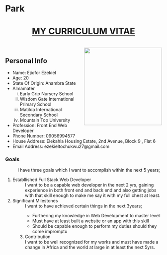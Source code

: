 # Park
<!DOCTYPE html>
<html>

<head>
    <meta charset="utf-8" />
    <title>CV</title>
</head>

<body>
    <center>
        <h1>
            <u>MY CURRICULUM VITAE</u>
        </h1>
    </center>
    <br />
    <img src="Pictures/IMG_20220517_103115.jpg" style="width: 250px;height: 250px;" align="right">
    <h2>Personal Info</h2>
    <ul>
        <li>Name: Ejiofor Ezekiel</li>
        <li>Age: 20</li>
        <li>State Of Origin: Anambra State</li>
        <li>Almamater
            <ol type="i">
                <li>Early Grip Nursery School</li>
                <li>Wisdom Gate International Primary School</li>
                <li>Matilda International Secondary School</li>
                <li>Mountain Top University</li>
            </ol>
        </li>
        <li>Profession: Front End Web Developer</li>
        <li>Phone Number: 09056994577</li>
        <li>House Address: Elekahia Housing Estate, 2nd Avenue, Block 9 , Flat 6</li>
        <li>Email Address: ezekieltochukwu27@gmail.com</li>
    </ul>
    <h3>Goals</h3>
    <dl>
        <dd>I have three goals which I want to accomplish within the next 5 years;</dd>
        <dt><ol type="1">
            <li>Establlished Full Stack Web Developer</li>
            <dd>I want to be a capable web developer in the next 2 yrs, gaining experience in both front end and back end and also getting jobs with that skill enough to make me say it with my full chest at least.</dd>
        <li>Significant Milestones</li>
        <dd>I want to have achieved certain things in the next 3years;
            <ul>
                <li>Furthering my knowledge in Web Development to master level</li>
                <li>Must have at least built a website or an app with this skill</li>
                    <li>Should be capable enough to perform my duties should they come impromptu</li>
            </ul>
            <li>Contribution</li>
                <dd>I want to be well recognized for my works and must have made a change in Africa and the world at large in at least the next 5yrs.</dd>
        </dd>
    </ol></dt>
    </dl>
</body>
<br />

</html>
